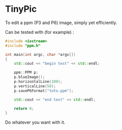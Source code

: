 # TinyPic
To edit a ppm (P3 and P6) image, simply yet efficiently.

Can be tested with (for example) :

```c++
#include <iostream>
#include "ppm.h"

int main(int argc, char *argv[])
{
	std::cout << "begin test" << std::endl;

	ppm::PPM p;
	p.blueImage();
	p.horizontalLine(100);
	p.verticalLine(50);
	p.saveP6Format("toto.ppm");

	std::cout << "end test" << std::endl;

	return 0;
}
```
Do whatever you want with it.
